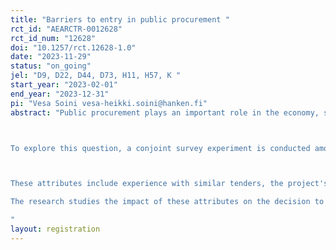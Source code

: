 ```yaml
---
title: "Barriers to entry in public procurement "
rct_id: "AEARCTR-0012628"
rct_id_num: "12628"
doi: "10.1257/rct.12628-1.0"
date: "2023-11-29"
status: "on_going"
jel: "D9, D22, D44, D73, H11, H57, K "
start_year: "2023-02-01"
end_year: "2023-12-31"
pi: "Vesa Soini vesa-heikki.soini@hanken.fi"
abstract: "Public procurement plays an important role in the economy, serving as a significant source of demand for various industries. However, the effectiveness of procurement tenders depends on the participation of the right firms. There is not much existing research focusing on the views and preferences of employees from companies considering participation in these tenders. This study aims to address this gap.

To explore this question, a conjoint survey experiment is conducted among employees of firms potentially engaging in public procurement tenders in Finland. Respondents are asked to make choices between fictional procurement tender profiles, each characterized by several attributes, randomized by the researchers.

These attributes include experience with similar tenders, the project's scale relative to the company's turnover, the nature of the procurement organization, secondary objectives related to the product or provider, criteria for selecting the winning bid, the time invested in preparing and filing the offer, the estimated likelihood of competitors raising complaints with the market court, and the expected level of competition.
The research studies the impact of these attributes on the decision to participate in procurement tenders and assesses the relative importance of each attribute in the decision-making process. Furthermore, the study examines whether the previous experience and the product portfolio of firms play a role. A dedicated section of the research also addresses the price and participation effects of secondary objectives in procurement tenders.
"
layout: registration
---
```


